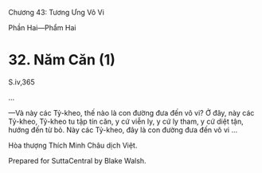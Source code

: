  

Chương 43: Tương Ưng Vô Vi

Phần Hai—Phẩm Hai

# 32\. Năm Căn (1)

S.iv,365

…

—Và này các Tỷ-kheo, thế nào là con đường đưa đến vô vi? Ở đây, này các Tỷ-kheo, Tỷ-kheo tu tập tín căn, y cứ viễn ly, y cứ ly tham, y cứ diệt tận, hướng đến từ bỏ. Này các Tỷ-kheo, đây là con đường đưa đến vô vi …

Hòa thượng Thích Minh Châu dịch Việt.

Prepared for SuttaCentral by Blake Walsh.